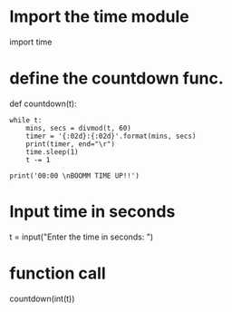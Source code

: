 # Import the time module 
import time 
  
# define the countdown func. 
def countdown(t): 
    
    while t: 
        mins, secs = divmod(t, 60) 
        timer = '{:02d}:{:02d}'.format(mins, secs) 
        print(timer, end="\r") 
        time.sleep(1) 
        t -= 1
      
    print('00:00 \nBOOMM TIME UP!!') 
  
  
# Input time in seconds 
t = input("Enter the time in seconds: ") 
  
# function call 
countdown(int(t)) 
